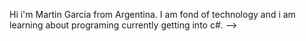 Hi i'm Martin Garcia from Argentina.
I am fond of technology and i am learning about programing  currently getting into c#.
-->
